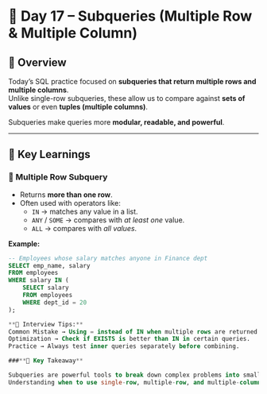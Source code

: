 # 🚀 Day 17 – Subqueries (Multiple Row & Multiple Column)

## 📌 Overview
Today’s SQL practice focused on **subqueries that return multiple rows and multiple columns**.  
Unlike single-row subqueries, these allow us to compare against **sets of values** or even **tuples (multiple columns)**.  

Subqueries make queries more **modular, readable, and powerful**.

---

## 📝 Key Learnings

### 🔹 Multiple Row Subquery
- Returns **more than one row**.
- Often used with operators like:
  - `IN` → matches any value in a list.
  - `ANY` / `SOME` → compares with *at least one* value.
  - `ALL` → compares with *all values*.

**Example:**
```sql
-- Employees whose salary matches anyone in Finance dept
SELECT emp_name, salary 
FROM employees 
WHERE salary IN (
    SELECT salary 
    FROM employees 
    WHERE dept_id = 20
);

**🎯 Interview Tips:**
Common Mistake → Using = instead of IN when multiple rows are returned.
Optimization → Check if EXISTS is better than IN in certain queries.
Practice → Always test inner queries separately before combining.

###**🔑 Key Takeaway**

Subqueries are powerful tools to break down complex problems into smaller, manageable steps.
Understanding when to use single-row, multiple-row, and multiple-column subqueries is a key SQL interview skill.

